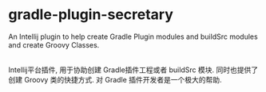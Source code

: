 # gradle-plugin-secretary
An Intellij plugin to help create Gradle Plugin modules and buildSrc modules and create Groovy Classes.

<br>Intellij平台插件, 用于协助创建 Gradle插件工程或者 buildSrc 模块. 同时也提供了创建 Groovy 类的快捷方式. 对 Gradle 插件开发者是一个极大的帮助.

